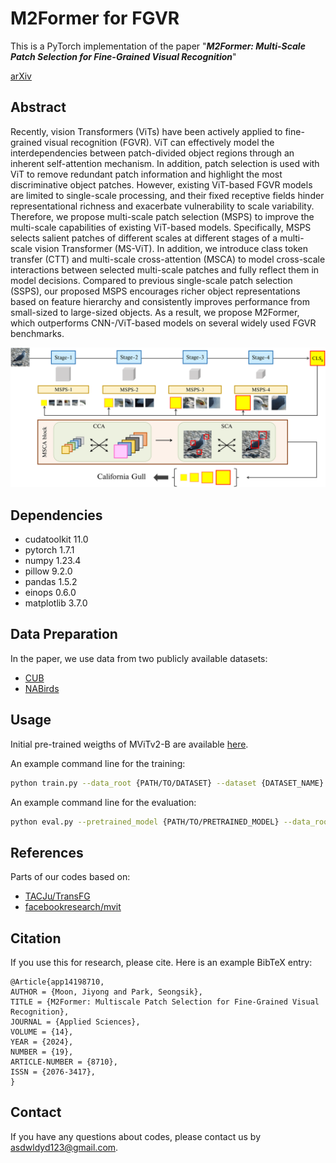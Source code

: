 # M2Former for FGVR
This is a PyTorch implementation of the paper "***M2Former: Multi-Scale Patch Selection for Fine-Grained Visual Recognition***"<br>

[arXiv](https://arxiv.org/abs/2308.02161)

## Abstract
Recently, vision Transformers (ViTs) have been actively applied to fine-grained visual recognition (FGVR). ViT can effectively model the interdependencies between patch-divided object regions through an inherent self-attention mechanism. In addition, patch selection is used with ViT to remove redundant patch information and highlight the most discriminative object patches. However, existing ViT-based FGVR models are limited to single-scale processing, and their fixed receptive fields hinder representational richness and exacerbate vulnerability to scale variability. Therefore, we propose multi-scale patch selection (MSPS) to improve the multi-scale capabilities of existing ViT-based models. Specifically, MSPS selects salient patches of different scales at different stages of a multi-scale vision Transformer (MS-ViT). In addition, we introduce class token transfer (CTT) and multi-scale cross-attention (MSCA) to model cross-scale interactions between selected multi-scale patches and fully reflect them in model decisions. Compared to previous single-scale patch selection (SSPS), our proposed MSPS encourages richer object representations based on feature hierarchy and consistently improves performance from small-sized to large-sized objects. As a result, we propose M2Former, which outperforms CNN-/ViT-based models on several widely used FGVR benchmarks.

<p align="center">
    <img width="1000" alt="simfle" src="./src/architecture.png">
</p>

## Dependencies
- cudatoolkit 11.0
- pytorch 1.7.1
- numpy 1.23.4
- pillow 9.2.0
- pandas 1.5.2
- einops 0.6.0
- matplotlib 3.7.0

## Data Preparation
In the paper, we use data from two publicly available datasets:

+ [CUB](http://www.vision.caltech.edu/datasets/)
+ [NABirds](https://dl.allaboutbirds.org/nabirds)

## Usage

Initial pre-trained weigths of MViTv2-B are available [here](https://github.com/facebookresearch/mvit).

An example command line for the training:
```bash
python train.py --data_root {PATH/TO/DATASET} --dataset {DATASET_NAME} --gpu_ids {GPU_IDs}
```

An example command line for the evaluation:
```bash
python eval.py --pretrained_model {PATH/TO/PRETRAINED_MODEL} --data_root {PATH/TO/DATASET} --dataset {DATASET_NAME} --gpu_ids {GPU_IDs}
```

## References
Parts of our codes based on:
* [TACJu/TransFG](https://github.com/TACJu/TransFG)
* [facebookresearch/mvit](https://github.com/facebookresearch/mvit)

## Citation
If you use this for research, please cite. Here is an example BibTeX entry:

```
@Article{app14198710,
AUTHOR = {Moon, Jiyong and Park, Seongsik},
TITLE = {M2Former: Multiscale Patch Selection for Fine-Grained Visual Recognition},
JOURNAL = {Applied Sciences},
VOLUME = {14},
YEAR = {2024},
NUMBER = {19},
ARTICLE-NUMBER = {8710},
ISSN = {2076-3417},
}
```

## Contact
If you have any questions about codes, please contact us by asdwldyd123@gmail.com.
